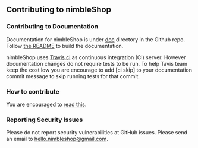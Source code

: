 ## Contributing to nimbleShop ##

### Contributing to Documentation ###

Documentation for nimbleShop is under <ins>doc</ins> directory in the Github repo. Follow [the README][1] to build the documentation.

nimbleShop uses [Travis ci][2] as continuous integration (CI) server. However documentation changes do not require tests to be run. To help Tavis team keep the cost low you are encourage to add  [ci skip] to your documentation commit message to skip running tests for that commit.

###	How to contribute	###

You are encouraged to [read this][3].

###	Reporting Security Issues	###

Please do not report security vulnerabilities at GitHub issues. Please send an email to <ins>[hello.nimbleshop@gmail.com][4]</ins>.

[1]: https://github.com/nimbleshop/nimbleshop/tree/master/doc
[2]: http://travis-ci.org
[3]: http://www.igvita.com/2011/12/19/dont-push-your-pull-requests
[4]: hello.nimbleshop@gmail.com